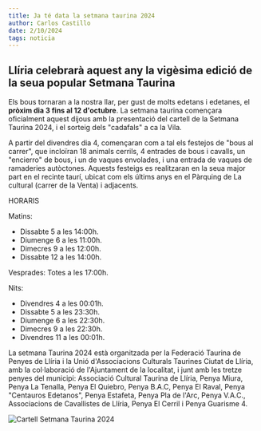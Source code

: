 ```yaml
---
title: Ja té data la setmana taurina 2024
author: Carlos Castillo
date: 2/10/2024
tags: noticia
---
```


## Llíria celebrarà aquest any la vigèsima edició de la seua popular Setmana Taurina

Els bous tornaran a la nostra llar, per gust de molts edetans i edetanes, el **pròxim dia 3 fins al 12 d'octubre**.
La setmana taurina començara oficialment aquest dijous amb la presentació del cartell de la Setmana Taurina 2024, i el sorteig dels "cadafals" a ca la Vila.

A partir del divendres dia 4, començaran com a tal els festejos de "bous al carrer", que incloïran 18 animals cerrils, 4 entrades de bous i cavalls, un "encierro" de bous, i un de vaques envolades, i una entrada de vaques de ramaderies autòctones. Aquests festeigs es realitzaran en la seua major part en el recinte taurí, ubicat com els últims anys en el Pàrquing de La cultural (carrer de la Venta) i adjacents. 

HORARIS

Matins:
	<ul>
	<li> Dissabte 5  a les 14:00h.
	<li> Diumenge 6  a les 11:00h.
	<li> Dimecres 9  a les 12:00h.
	<li> Dissabte 12 a les 14:00h.
	</ul>

Vesprades: Totes a les 17:00h.

Nits:   
	<ul>
	<li> Divendres 4  a les 00:01h.
	<li> Dissabte  5  a les 23:30h.
	<li> Diumenge  6  a les 22:30h.
	<li> Dimecres  9  a les 22:30h.
	<li> Divendres 11 a les 00:01h.
	</ul>

La setmana Taurina 2024 està organitzada per la Federació Taurina de Penyes de Llíria i la Unió d'Associacions Culturals Taurines Ciutat de Llíria, amb la col·laboració de l'Ajuntament de la localitat, i junt amb les tretze penyes del municipi: Associació Cultural Taurina de Llíria, Penya Miura, Penya La Tenalla, Penya El Quiebro, Penya B.A.C, Penya El Raval, Penya "Centauros Edetanos", Penya Estafeta, Penya Pla de l'Arc, Penya V.A.C., Associacions de Cavallistes de Llíria, Penya El Cerril i Penya Guarisme 4.

![Cartell Setmana Taurina 2024](/assets/continguts/recursos/021024CartellSetmanaTaurina.jpg "Cartell vigèsima edició de la popular Setmana Taurina")